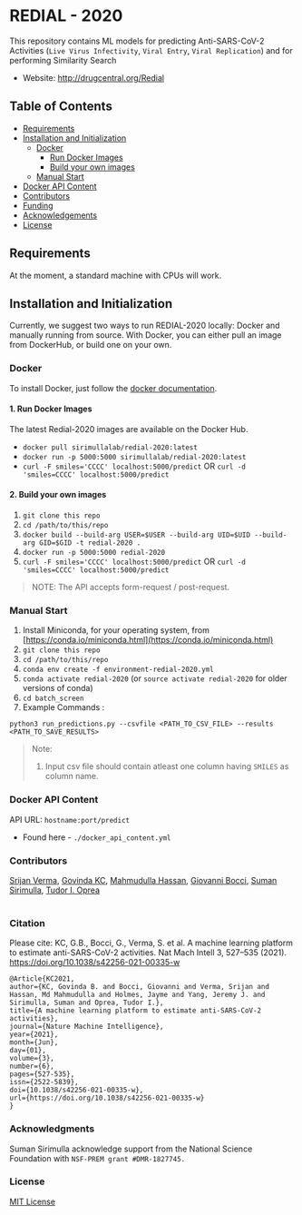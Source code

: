 # REDIAL - 2020
This repository contains ML models for predicting Anti-SARS-CoV-2 Activities (`Live Virus Infectivity`, `Viral Entry`, `Viral Replication`) and for performing Similarity Search<br/>
- Website: http://drugcentral.org/Redial
<!---
Below is the workflow. Uncomment out if necessary
<img src="./images_other/covid_workflow.png" />
-->

## Table of Contents

- [Requirements](#requirements)
- [Installation and Initialization](#installation-and-initialization)
  * [Docker](#docker)
    * [Run Docker Images](#1-run-docker-images)
    * [Build your own images](#2-build-your-own-images)
  * [Manual Start](#manual-start)
- [Docker API Content](#docker-api-content)
- [Contributors](#contributors)
- [Funding](#funding)
- [Acknowledgements](#acknowledgments)
- [License](#license)

## Requirements

At the moment, a standard machine with CPUs will work. 

## Installation and Initialization

Currently, we suggest two ways to run REDIAL-2020 locally: Docker and manually running from source. With Docker, you can either pull an image from DockerHub, or build one on your own.

### Docker
To install Docker, just follow the [docker documentation](https://docs.docker.com/install/).
#### 1. Run Docker Images
The latest Redial-2020 images are available on the Docker Hub.
- `docker pull sirimullalab/redial-2020:latest`
- `docker run -p 5000:5000 sirimullalab/redial-2020:latest`
- `curl -F smiles='CCCC' localhost:5000/predict` OR `curl -d 'smiles=CCCC' localhost:5000/predict`

#### 2. Build your own images
1. `git clone this repo`
2. `cd /path/to/this/repo`
3. `docker build --build-arg USER=$USER --build-arg UID=$UID --build-arg GID=$GID -t redial-2020 .`
4. `docker run -p 5000:5000 redial-2020`
5. `curl -F smiles='CCCC' localhost:5000/predict` OR `curl -d 'smiles=CCCC' localhost:5000/predict`
> NOTE: The API accepts form-request / post-request.

### Manual Start
1. Install Miniconda, for your operating system, from [https://conda.io/miniconda.html](https://conda.io/miniconda.html)
2. `git clone this repo`
3. `cd /path/to/this/repo`
4. `conda env create -f environment-redial-2020.yml`
5. `conda activate redial-2020` (or `source activate redial-2020` for older versions of conda)
6. `cd batch_screen`
7. Example Commands :
```
python3 run_predictions.py --csvfile <PATH_TO_CSV_FILE> --results <PATH_TO_SAVE_RESULTS>
```
> Note: 
> 1. Input csv file should contain atleast one column having `SMILES` as column name.

### Docker API Content
API URL: `hostname:port/predict`
- Found here - `./docker_api_content.yml`

### Contributors
[Srijan Verma](https://www.linkedin.com/in/vermasrijan/), [Govinda KC](https://github.com/Govindakc), [Mahmudulla Hassan](https://github.com/hassanmohsin), [Giovanni Bocci](https://www.linkedin.com/in/giovanni-bocci-88b659b7/), [Suman Sirimulla](https://expertise.utep.edu/node/36435), [Tudor I. Oprea](https://vivo.health.unm.edu/display/n7948) <br/><br/>
<!---
### TODO:
1. Handle Flask cache error (duplicate tables are displayed at the moment ; use flask reload maybe)
2. Add alogps functionality (either `rest api` or using `alopgs ochem linux tool`)
3. Add updated best models
4. Handle error correctly (empty smiles, invalid smiles, other)
5. Workflow for 1000 SMILES
-->

### Citation
Please cite: KC, G.B., Bocci, G., Verma, S. et al. A machine learning platform to estimate anti-SARS-CoV-2 activities. Nat Mach Intell 3, 527–535 (2021). https://doi.org/10.1038/s42256-021-00335-w

```
﻿@Article{KC2021,
author={KC, Govinda B. and Bocci, Giovanni and Verma, Srijan and Hassan, Md Mahmudulla and Holmes, Jayme and Yang, Jeremy J. and Sirimulla, Suman and Oprea, Tudor I.},
title={A machine learning platform to estimate anti-SARS-CoV-2 activities},
journal={Nature Machine Intelligence},
year={2021},
month={Jun},
day={01},
volume={3},
number={6},
pages={527-535},
issn={2522-5839},
doi={10.1038/s42256-021-00335-w},
url={https://doi.org/10.1038/s42256-021-00335-w}
}
```

### Acknowledgments
Suman Sirimulla acknowledge support from the National Science Foundation with `NSF-PREM grant #DMR-1827745.`

### License
[MIT License](https://github.com/sirimullalab/redial-2020/blob/master/LICENSE)
